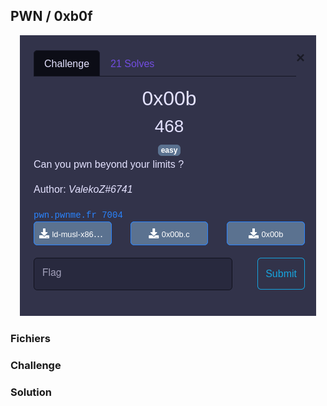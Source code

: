 ## PWN / 0xb0f

<p align="center">
  <img src="img/consignes.png" />
</p>

### Fichiers



### Challenge



### Solution
